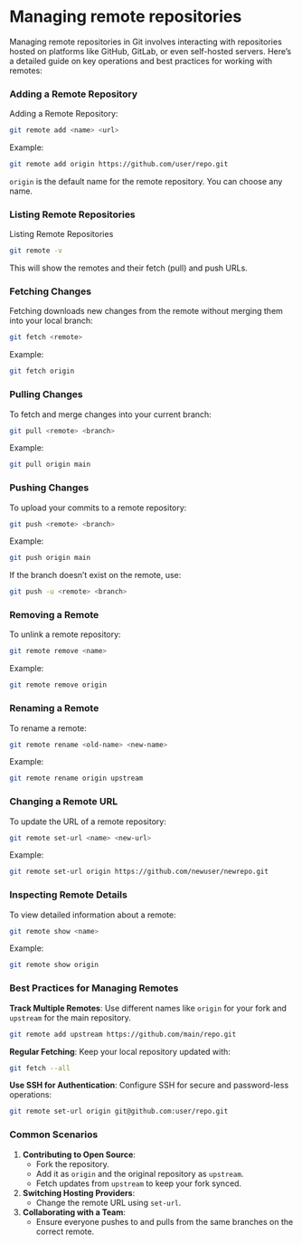 # Managing remote repositories
Managing remote repositories in Git involves interacting with repositories hosted on platforms like GitHub, GitLab, or even self-hosted servers. Here’s a detailed guide on key operations and best practices for working with remotes:

### Adding a Remote Repository
Adding a Remote Repository:
```bash
git remote add <name> <url>
```
Example:
```bash
git remote add origin https://github.com/user/repo.git
```
`origin` is the default name for the remote repository. You can choose any name.

### Listing Remote Repositories
Listing Remote Repositories
```bash
git remote -v
```
This will show the remotes and their fetch (pull) and push URLs.

### Fetching Changes
Fetching downloads new changes from the remote without merging them into your local branch:
```bash
git fetch <remote>
```
Example:
```bash
git fetch origin
```

### Pulling Changes
To fetch and merge changes into your current branch:
```bash
git pull <remote> <branch>
```
Example:
```bash
git pull origin main
```

### Pushing Changes
To upload your commits to a remote repository:
```bash
git push <remote> <branch>
```
Example:
```bash
git push origin main
```
If the branch doesn’t exist on the remote, use:
```bash
git push -u <remote> <branch>
```

### Removing a Remote
To unlink a remote repository:
```bash
git remote remove <name>
```
Example:
```bash
git remote remove origin
```

### Renaming a Remote
To rename a remote:
```bash
git remote rename <old-name> <new-name>
```
Example:
```bash
git remote rename origin upstream
```

### Changing a Remote URL
To update the URL of a remote repository:
```bash
git remote set-url <name> <new-url>
```
Example:
```bash
git remote set-url origin https://github.com/newuser/newrepo.git
```

### Inspecting Remote Details
To view detailed information about a remote:
```bash
git remote show <name>
```
Example:
```bash
git remote show origin
```

### Best Practices for Managing Remotes
**Track Multiple Remotes**: Use different names like `origin` for your fork and `upstream` for the main repository.
```bash
git remote add upstream https://github.com/main/repo.git
```
**Regular Fetching**: Keep your local repository updated with:
```bash
git fetch --all
```
**Use SSH for Authentication**: Configure SSH for secure and password-less operations:
```bash
git remote set-url origin git@github.com:user/repo.git
```
### **Common Scenarios**
1. **Contributing to Open Source**:
    - Fork the repository.
    - Add it as `origin` and the original repository as `upstream`.
    - Fetch updates from `upstream` to keep your fork synced.
2. **Switching Hosting Providers**:
    - Change the remote URL using `set-url`.
3. **Collaborating with a Team**:
    - Ensure everyone pushes to and pulls from the same branches on the correct remote.



